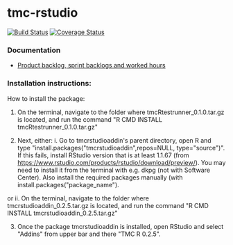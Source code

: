 # tmc-rstudio

[![Build Status](https://travis-ci.org/RTMC/tmc-rstudio.svg?branch=master)](https://travis-ci.org/RTMC/tmc-rstudio)
[![Coverage Status](https://coveralls.io/repos/github/RTMC/tmc-rstudio/badge.svg?branch=master)](https://coveralls.io/github/RTMC/tmc-rstudio?branch=master)

### Documentation

* [Product backlog, sprint backlogs and worked hours](https://docs.google.com/spreadsheets/d/1uS8EfZtXFUFsn7fuUvls3LqDM_Vpn82c1zXXGLNh6ws/)

### Installation instructions:


How to install the package: 

1. On the terminal, navigate to the folder where tmcRtestrunner_0.1.0.tar.gz is located, and run the command "R CMD INSTALL tmcRtestrunner_0.1.0.tar.gz"

2. Next, either:
	i. Go to tmcrstudioaddin's parent directory, open R and type "install.packages("tmcrstudioaddin",repos=NULL, type="source")".
		If this fails, install RStudio version that is at least 1.1.67 (from https://www.rstudio.com/products/rstudio/download/preview/). You may need to install it from the terminal with e.g. dkpg (not with Software Center).
			Also install the required packages manually (with install.packages("package_name").
			
or
	ii. On the terminal, navigate to the folder where tmcrstudioaddin_0.2.5.tar.gz is located, and run the command "R CMD INSTALL tmcrstudioaddin_0.2.5.tar.gz"

3. Once the package tmcrstudioaddin is installed, open RStudio and select "Addins" from upper bar and there "TMC R 0.2.5".

